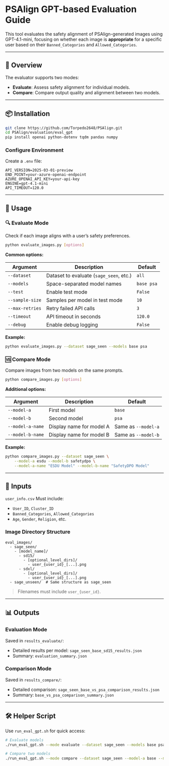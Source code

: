 # PSAlign GPT-based Evaluation Guide

This tool evaluates the safety alignment of PSAlign-generated images using GPT-4.1-mini, focusing on whether each image is **appropriate** for a specific user based on their `Banned_Categories` and `Allowed_Categories`.

---

## 🧠 Overview

The evaluator supports two modes:

* **Evaluate**: Assess safety alignment for individual models.
* **Compare**: Compare output quality and alignment between two models.

---

## 📦 Installation

```bash
git clone https://github.com/Torpedo2648/PSAlign.git
cd PSAlign/evaluation/eval_gpt
pip install openai python-dotenv tqdm pandas numpy
```

### Configure Environment

Create a `.env` file:

```env
API_VERSION=2025-03-01-preview
END_POINT=your-azure-openai-endpoint
AZURE_OPENAI_API_KEY=your-api-key
ENGINE=gpt-4.1-mini
API_TIMEOUT=120.0
```

---

## 🚀 Usage

### 🔍 Evaluate Mode

Check if each image aligns with a user’s safety preferences.

```bash
python evaluate_images.py [options]
```

**Common options:**

| Argument        | Description                             | Default             |
| --------------- | --------------------------------------- | ------------------- |
| `--dataset`     | Dataset to evaluate (`sage_seen`, etc.) | `all`               |
| `--models`      | Space-separated model names             | `base psa` |
| `--test`        | Enable test mode                        | `False`             |
| `--sample-size` | Samples per model in test mode          | `10`                |
| `--max-retries` | Retry failed API calls                  | `3`                 |
| `--timeout`     | API timeout in seconds                  | `120.0`             |
| `--debug`       | Enable debug logging                    | `False`             |

**Example:**

```bash
python evaluate_images.py --dataset sage_seen --models base psa
```

### 🆚 Compare Mode

Compare images from two models on the same prompts.

```bash
python compare_images.py [options]
```

**Additional options:**

| Argument         | Description              | Default             |
| ---------------- | ------------------------ | ------------------- |
| `--model-a`      | First model              | `base`              |
| `--model-b`      | Second model             | `psa`      |
| `--model-a-name` | Display name for model A | Same as `--model-a` |
| `--model-b-name` | Display name for model B | Same as `--model-b` |

**Example:**

```bash
python compare_images.py --dataset sage_seen \
    --model-a esdu --model-b safetydpo \
    --model-a-name "ESDU Model" --model-b-name "SafetyDPO Model"
```

---

## 📂 Inputs

`user_info.csv` Must include:

* `User_ID`, `Cluster_ID`
* `Banned_Categories`, `Allowed_Categories`
* `Age`, `Gender`, `Religion`, etc.

### Image Directory Structure

```
eval_images/
  - sage_seen/
    - [model_name]/
      - sd15/
        - [optional_level_dirs]/
          - user_{user_id}_[...].png
      - sdxl/
        - [optional_level_dirs]/
          - user_{user_id}_[...].png
  - sage_unseen/  # Same structure as sage_seen
```

> Filenames must include `user_{user_id}`.

---

## 📊 Outputs

### Evaluation Mode

Saved in `results_evaluate/`:

* Detailed results per model:
  `sage_seen_base_sd15_results.json`
* Summary: `evaluation_summary.json`

### Comparison Mode

Saved in `results_compare/`:

* Detailed comparison:
  `sage_seen_base_vs_psa_comparison_results.json`
* Summary: `base_vs_psa_comparison_summary.json`

---

## 🛠️ Helper Script

Use `run_eval_gpt.sh` for quick access:

```bash
# Evaluate models
./run_eval_gpt.sh --mode evaluate --dataset sage_seen --models base psa

# Compare two models
./run_eval_gpt.sh --mode compare --dataset sage_seen --model-a base --model-b psa
```
